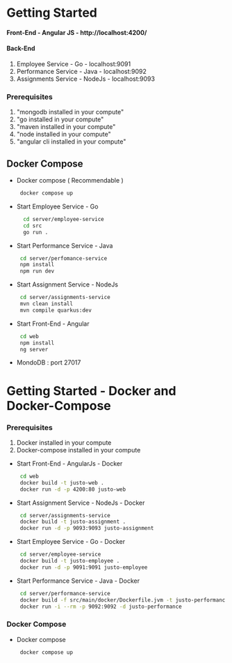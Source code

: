 # Getting Started
#### Front-End - Angular JS - http://localhost:4200/
#### Back-End 
1. Employee Service  - Go - localhost:9091
2. Performance Service - Java - localhost:9092
3. Assignments Service - NodeJs - localhost:9093

### Prerequisites

1. "mongodb installed in your compute"
1. "go installed in your compute"
1. "maven installed in your compute"
1. "node installed in your compute"
1. "angular cli installed in your compute"

## Docker Compose

* Docker compose ( Recommendable )
   ```sh
    docker compose up
    ```

* Start Employee Service  - Go
  ```sh
    cd server/employee-service
    cd src
    go run .
    ```
  
* Start Performance Service  - Java
   ```sh
    cd server/perfomance-service
    npm install
    npm run dev
    ```
    
* Start Assignment Service  - NodeJs
   ```sh
    cd server/assignments-service
    mvn clean install
    mvn compile quarkus:dev
    ```
* Start Front-End - Angular
   ```sh
    cd web
    npm install
    ng server
    ```
* MondoDB : port 27017
    
# Getting Started - Docker and Docker-Compose

### Prerequisites

1. Docker installed in your compute
2. Docker-compose installed in your compute

* Start Front-End - AngularJs - Docker
   ```sh
    cd web
    docker build -t justo-web .
    docker run -d -p 4200:80 justo-web
    ```
    
* Start Assignment Service  - NodeJs - Docker
   ```sh
    cd server/assignments-service
    docker build -t justo-assignment .
    docker run -d -p 9093:9093 justo-assignment
    ```

* Start Employee Service  - Go - Docker
   ```sh
    cd server/employee-service
    docker build -t justo-employee .
    docker run -d -p 9091:9091 justo-employee
    ```

* Start Performance Service  - Java - Docker
   ```sh
    cd server/performance-service
    docker build -f src/main/docker/Dockerfile.jvm -t justo-performance .
    docker run -i --rm -p 9092:9092 -d justo-performance
    ```

### Docker Compose

* Docker compose 
   ```sh
    docker compose up
    ```